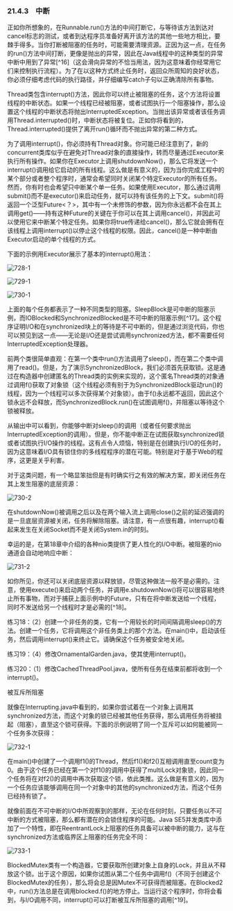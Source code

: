 ### 21.4.3　中断

正如你所想象的，在Runnable.run()方法的中间打断它，与等待该方法到达对cancel标志的测试，或者到达程序员准备好离开该方法的其他一些地方相比，要棘手得多。当你打断被阻塞的任务时，可能需要清理资源。正因为这一点，在任务的run()方法中间打断，更像是抛出的异常，因此在Java线程中的这种类型的异常中断中用到了异常[^16]（这会滑向异常的不恰当用法，因为这意味着你经常用它们来控制执行流程）。为了在以这种方式终止任务时，返回众所周知的良好状态，你必须仔细考虑代码的执行路径，并仔细编写catch子句以正确清除所有事物。

Thread类包含interrupt()方法，因此你可以终止被阻塞的任务，这个方法将设置线程的中断状态。如果一个线程已经被阻塞，或者试图执行一个阻塞操作，那么设置这个线程的中断状态将抛出InterruptedException。当抛出该异常或者该任务调用Thread.interrupted()时，中断状态将被复位。正如你将看到的，Thread.interrupted()提供了离开run()循环而不抛出异常的第二种方式。

为了调用interrupt()，你必须持有Thread对象。你可能已经注意到了，新的concurrent类库似乎在避免对Thread对象的直接操作，转而尽量通过Executor来执行所有操作。如果你在Executor上调用shutdownNow()，那么它将发送一个interrupt()调用给它启动的所有线程。这么做是有意义的，因为当你完成工程中的某个部分或者整个程序时，通常会希望同时关闭某个特定Executor的所有任务。然而，你有时也会希望只中断某个单一任务。如果使用Executor，那么通过调用submit()而不是executor()来启动任务，就可以持有该任务的上下文。submit()将返回一个泛型Future<？>，其中有一个未修饰的参数，因为你永远都不会在其上调用get()——持有这种Future的关键在于你可以在其上调用cancel()，并因此可以使用它来中断某个特定任务。如果你将true传递给cancel()，那么它就会拥有在该线程上调用interrupt()以停止这个线程的权限。因此，cancel()是一种中断由Executor启动的单个线程的方式。

下面的示例用Executor展示了基本的interrupt()用法：

![728-1](../Images/image03717.jpeg)

![729-1](../Images/image03718.jpeg)

![730-1](../Images/image03719.jpeg)

上面的每个任务都表示了一种不同类型的阻塞。SleepBlock是可中断的阻塞示例，而IOBlocked和SynchronizedBlocked是不可中断的阻塞示例[^17]。这个程序证明I/O和在synchronized块上的等待是不可中断的，但是通过浏览代码，你也可以预见到这一点——无论是I/O还是尝试调用synchronized方法，都不需要任何InterruptedException处理器。

前两个类很简单直观：在第一个类中run()方法调用了sleep()，而在第二个类中调用了read()。但是，为了演示SynchronizedBlock，我们必须首先获取锁。这是通过在构造器中创建匿名的Thread类的实例来实现的，这个匿名Thread类的对象通过调用f()获取了对象锁（这个线程必须有别于为SynchronizedBlock驱动run()的线程，因为一个线程可以多次获得某个对象锁）。由于f()永远都不返回，因此这个锁永远不会释放，而SynchronizedBlock.run()在试图调用f()，并阻塞以等待这个锁被释放。

从输出中可以看到，你能够中断对sleep()的调用（或者任何要求抛出InterruptedException的调用）。但是，你不能中断正在试图获取synchronized锁或者试图执行I/O操作的线程。这有点令人烦恼，特别是在创建执行I/O的任务时，因为这意味着I/O具有锁住你的多线程程序的潜在可能。特别是对于基于Web的程序，这更是关乎利害。

对于这类问题，有一个略显笨拙但是有时确实行之有效的解决方案，即关闭任务在其上发生阻塞的底层资源：

![730-2](../Images/image03720.jpeg)

在shutdownNow()被调用之后以及在两个输入流上调用close()之前的延迟强调的是一旦底层资源被关闭，任务将解除阻塞。请注意，有一点很有趣，interrupt()看起来发生在关闭Socket而不是关闭System.in的时刻。

幸运的是，在第18章中介绍的各种nio类提供了更人性化的I/O中断。被阻塞的nio通道会自动地响应中断：

![731-2](../Images/image03721.jpeg)

如你所见，你还可以关闭底层资源以释放锁，尽管这种做法一般不是必需的。注意，使用execute()来启动两个任务，并调用e.shutdownNow()将可以很容易地终止所有事物，而对于捕获上面示例中的Future，只有在将中断发送给一个线程，同时不发送给另一个线程时才是必需的[^18]。

练习18：（2）创建一个非任务的类，它有一个用较长的时间间隔调用sleep()的方法。创建一个任务，它将调用这个非任务类上的那个方法。在main()中，启动该任务，然后调用interrupt()来终止它。请确保这个任务被安全地关闭。

练习19：（4）修改OrnamentalGarden.java，使其使用interrupt()。

练习20：（1）修改CachedThreadPool.java，使所有任务在结束前都将收到一个interrupt()。

被互斥所阻塞

就像在Interrupting.java中看到的，如果你尝试着在一个对象上调用其synchronized方法，而这个对象的锁已经被其他任务获得，那么调用任务将被挂起（阻塞），直至这个锁可获得。下面的示例说明了同一个互斥可以如何能被同一个任务多次获得：

![732-1](../Images/image03722.jpeg)

在main()中创建了一个调用f1()的Thread，然后f1()和f2()互相调用直至count变为0。由于这个任务已经在第一个对f1()的调用中获得了multiLock对象锁，因此同一个任务将在对f2()的调用中再次获取这个锁，依此类推。这么做是有意义的，因为一个任务应该能够调用在同一个对象中的其他的synchronized方法，而这个任务已经持有锁了。

就像前面在不可中断的I/O中所观察到的那样，无论在任何时刻，只要任务以不可中断的方式被阻塞，那么都有潜在的会锁住程序的可能。Java SE5并发类库中添加了一个特性，即在ReentrantLock上阻塞的任务具备可以被中断的能力，这与在synchronized方法或临界区上阻塞的任务完全不同：

![733-1](../Images/image03723.jpeg)

BlockedMutex类有一个构造器，它要获取所创建对象上自身的Lock，并且从不释放这个锁。出于这个原因，如果你试图从第二个任务中调用f()（不同于创建这个BlockedMutex的任务），那么将会总是因Mutex不可获得而被阻塞。在Blocked2中，run()方法总是在调用blocked.f()的地方停止。当运行这个程序时，你将会看到，与I/O调用不同，interrupt()可以打断被互斥所阻塞的调用[^19]。